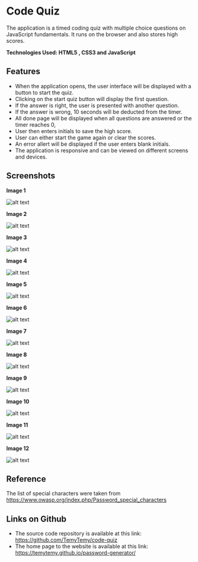 # Code Quiz
The application is a timed coding quiz with multiple choice questions on JavaScript fundamentals. It runs on the browser and also stores high scores.


**Technologies Used: HTML5 , CSS3 and JavaScript**



## Features

- When the application opens, the user interface will be displayed with a button to start the quiz.
- Clicking on the start quiz button will display the first question.
- If the answer is right, the user is presented with another question.
- If the answer is wrong, 10 seconds will be deducted from the timer.
- All done page will be displayed when all questions are answered or the timer reaches 0,
- User then enters initials to save the high score.
- User can either start the game again or clear the scores.
- An error allert will be displayed if the user enters blank initials.
- The application is responsive and can be viewed on different screens and devices.



## Screenshots

**Image 1**  

  ![alt text](https://github.com/TemyTemy/password-generator/blob/main/Assets/screenshot1.PNG)





**Image 2**

![alt text](https://github.com/TemyTemy/password-generator/blob/main/Assets/screenshot2.PNG)



**Image 3**

![alt text](https://github.com/TemyTemy/password-generator/blob/main/Assets/screenshot3.PNG)



**Image 4**

![alt text](https://github.com/TemyTemy/password-generator/blob/main/Assets/screenshot4.PNG)



**Image 5**

![alt text](https://github.com/TemyTemy/password-generator/blob/main/Assets/screenshot5.PNG)



**Image 6**

![alt text](https://github.com/TemyTemy/password-generator/blob/main/Assets/screenshot6.PNG)



**Image 7**

![alt text](https://github.com/TemyTemy/password-generator/blob/main/Assets/screenshot7.PNG)



**Image 8**

![alt text](https://github.com/TemyTemy/password-generator/blob/main/Assets/screenshot8.PNG)



**Image 9**

![alt text](https://github.com/TemyTemy/password-generator/blob/main/Assets/screenshot9.PNG)



**Image 10**

![alt text](https://github.com/TemyTemy/password-generator/blob/main/Assets/screenshot10.PNG)



**Image 11**

![alt text](https://github.com/TemyTemy/password-generator/blob/main/Assets/screenshot11.PNG)



**Image 12**

![alt text](https://github.com/TemyTemy/password-generator/blob/main/Assets/screenshot12.PNG)






## Reference

The list of special characters were taken from https://www.owasp.org/index.php/Password_special_characters


## Links on Github

- The source code repository is available at this link: https://github.com/TemyTemy/code-quiz
- The home page to the website is available at this link: https://temytemy.github.io/password-generator/

